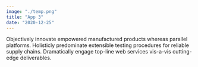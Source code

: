 ```yaml
---
image: "./temp.png"
title: "App 3"
date: "2020-12-25"
---
```


Objectively innovate empowered manufactured products whereas parallel platforms. Holisticly predominate extensible testing procedures for reliable supply chains. Dramatically engage top-line web services vis-a-vis cutting-edge deliverables.
